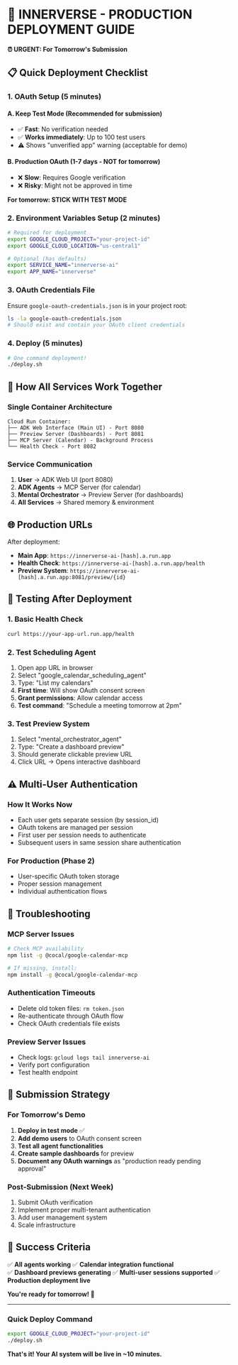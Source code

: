 # 🚀 INNERVERSE - PRODUCTION DEPLOYMENT GUIDE

**⏰ URGENT: For Tomorrow's Submission**

## 📋 Quick Deployment Checklist

### 1. **OAuth Setup (5 minutes)**

#### A. **Keep Test Mode** (Recommended for submission)
- ✅ **Fast**: No verification needed
- ✅ **Works immediately**: Up to 100 test users
- ⚠️ Shows "unverified app" warning (acceptable for demo)

#### B. **Production OAuth** (1-7 days - NOT for tomorrow)
- ❌ **Slow**: Requires Google verification
- ❌ **Risky**: Might not be approved in time

**For tomorrow: STICK WITH TEST MODE**

### 2. **Environment Variables Setup (2 minutes)**

```bash
# Required for deployment
export GOOGLE_CLOUD_PROJECT="your-project-id"
export GOOGLE_CLOUD_LOCATION="us-central1"

# Optional (has defaults)
export SERVICE_NAME="innerverse-ai"
export APP_NAME="innerverse"
```

### 3. **OAuth Credentials File**

Ensure `google-oauth-credentials.json` is in your project root:
```bash
ls -la google-oauth-credentials.json
# Should exist and contain your OAuth client credentials
```

### 4. **Deploy (5 minutes)**

```bash
# One command deployment!
./deploy.sh
```

## 🔧 **How All Services Work Together**

### **Single Container Architecture**
```
Cloud Run Container:
├── ADK Web Interface (Main UI) - Port 8080
├── Preview Server (Dashboards) - Port 8081  
├── MCP Server (Calendar) - Background Process
└── Health Check - Port 8082
```

### **Service Communication**
1. **User** → ADK Web UI (port 8080)
2. **ADK Agents** → MCP Server (for calendar)
3. **Mental Orchestrator** → Preview Server (for dashboards)
4. **All Services** → Shared memory & environment

## 🌐 **Production URLs**

After deployment:
- **Main App**: `https://innerverse-ai-[hash].a.run.app`
- **Health Check**: `https://innerverse-ai-[hash].a.run.app/health`
- **Preview System**: `https://innerverse-ai-[hash].a.run.app:8081/preview/{id}`

## 🧪 **Testing After Deployment**

### 1. **Basic Health Check**
```bash
curl https://your-app-url.run.app/health
```

### 2. **Test Scheduling Agent**
1. Open app URL in browser
2. Select "google_calendar_scheduling_agent"
3. Type: "List my calendars"
4. **First time**: Will show OAuth consent screen
5. **Grant permissions**: Allow calendar access
6. **Test command**: "Schedule a meeting tomorrow at 2pm"

### 3. **Test Preview System**
1. Select "mental_orchestrator_agent"
2. Type: "Create a dashboard preview"
3. Should generate clickable preview URL
4. Click URL → Opens interactive dashboard

## ⚠️ **Multi-User Authentication**

### **How It Works Now**
- Each user gets separate session (by session_id)
- OAuth tokens are managed per session
- First user per session needs to authenticate
- Subsequent users in same session share authentication

### **For Production (Phase 2)**
- User-specific OAuth token storage
- Proper session management
- Individual authentication flows

## 🚨 **Troubleshooting**

### **MCP Server Issues**
```bash
# Check MCP availability
npm list -g @cocal/google-calendar-mcp

# If missing, install:
npm install -g @cocal/google-calendar-mcp
```

### **Authentication Timeouts**
- Delete old token files: `rm token.json`
- Re-authenticate through OAuth flow
- Check OAuth credentials file exists

### **Preview Server Issues**
- Check logs: `gcloud logs tail innerverse-ai`
- Verify port configuration
- Test health endpoint

## 📱 **Submission Strategy**

### **For Tomorrow's Demo**
1. **Deploy in test mode** ✅
2. **Add demo users** to OAuth consent screen
3. **Test all agent functionalities**
4. **Create sample dashboards** for preview
5. **Document any OAuth warnings** as "production ready pending approval"

### **Post-Submission (Next Week)**
1. Submit OAuth verification
2. Implement proper multi-tenant authentication
3. Add user management system
4. Scale infrastructure

## 🎯 **Success Criteria**

✅ **All agents working**
✅ **Calendar integration functional**  
✅ **Dashboard previews generating**
✅ **Multi-user sessions supported**
✅ **Production deployment live**

**You're ready for tomorrow! 🚀**

---

### **Quick Deploy Command**
```bash
export GOOGLE_CLOUD_PROJECT="your-project-id"
./deploy.sh
```

**That's it! Your AI system will be live in ~10 minutes.** 
